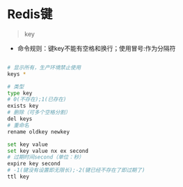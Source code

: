 # Redis键
> key

- 命令规则：键key不能有空格和换行；使用冒号:作为分隔符

```sh

# 显示所有，生产环境禁止使用
keys *

# 类型
type key
# 0(不存在);1(已存在)
exists key
# 删除（可多个空格分割）
del keys
# 重命名
rename oldkey newkey

set key value
set key value nx ex second
# 过期时间second（单位：秒）
expire key second
# -1(键没有设置即无限长);-2(键已经不存在了即过期了)
ttl key


```